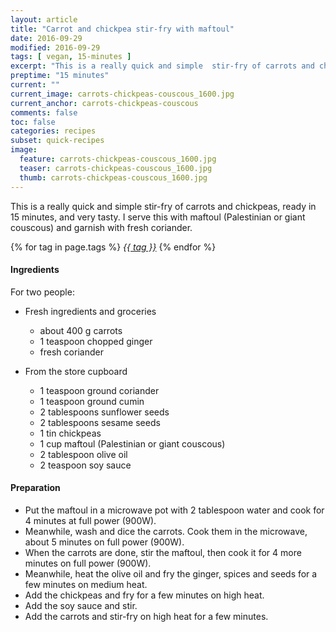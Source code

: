 ```yaml
---
layout: article
title: "Carrot and chickpea stir-fry with maftoul"
date: 2016-09-29
modified: 2016-09-29
tags: [ vegan, 15-minutes ]
excerpt: "This is a really quick and simple  stir-fry of carrots and chickpeas, ready in 15 minutes, and very tasty."
preptime: "15 minutes"
current: ""
current_image: carrots-chickpeas-couscous_1600.jpg
current_anchor: carrots-chickpeas-couscous 
comments: false
toc: false
categories: recipes
subset: quick-recipes
image:
  feature: carrots-chickpeas-couscous_1600.jpg
  teaser: carrots-chickpeas-couscous_1600.jpg
  thumb: carrots-chickpeas-couscous_1600.jpg
---
```


This is a really quick and simple stir-fry of carrots and chickpeas, ready in 15 minutes, and very tasty.  I serve this with maftoul (Palestinian or giant couscous) and garnish with fresh coriander.

{% for tag in page.tags %}&nbsp;<a class="post-tag" href="{{ site.url}}/tags/#{{ tag }}">_{{ tag }}_</a>&nbsp;{% endfor %}

#### Ingredients

For two people:

- Fresh ingredients and groceries
  - about 400 g carrots
  - 1 teaspoon chopped ginger
  - fresh coriander
	
- From the store cupboard
  - 1 teaspoon ground coriander
  - 1 teaspoon ground cumin
  - 2 tablespoons sunflower seeds
  - 2 tablespoons sesame seeds
  - 1 tin chickpeas
  - 1 cup maftoul (Palestinian or giant couscous)
  - 2 tablespoon olive oil
  - 2 teaspoon soy sauce

#### Preparation

- Put the maftoul in a microwave pot with 2 tablespoon water and cook for 4 minutes at full power (900W).
- Meanwhile, wash and dice the carrots. Cook them in the microwave, about 5 minutes on full power (900W).
- When the carrots are done, stir the maftoul, then cook it for 4 more minutes on full power (900W).
- Meanwhile, heat the olive oil and fry the ginger, spices and seeds for a few minutes on medium heat.
- Add the chickpeas and fry for a few minutes on high heat.
- Add the soy sauce and stir.
- Add the carrots and stir-fry on high heat for a few minutes.




